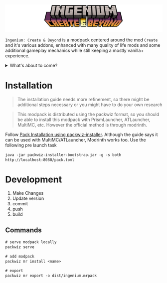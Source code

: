 ![Ingenium: Create & Beyond](docs/title.png)

`Ingenium: Create & Beyond` is a modpack centered around the mod `Create` and it's various addons, enhanced with many 
quality of life mods and some additional gameplay mechanics while still keeping a mostly vanilla+ experience.

<details> 
  <summary>What's about to come?</summary>
  <p>
    <ul>
        <li>Questbook</li>
    </ul>
    </p>
</details>

# Installation
> The installation guide needs more refinement, so there might be additional steps necessary or you might have to do your own research

> This modpack is distributed using the packwiz format, so you should be able to install this modpack with PrismLauncher, ATLauncher, MultiMC, etc.
> However the official method is through modrinth.

Follow [Pack Installation using packwiz-installer](https://packwiz.infra.link/tutorials/installing/packwiz-installer/).
Although the guide says it can be used with MultiMC/ATLauncher, Modrinth works too. Use the following pre launch task
```
java -jar packwiz-installer-bootstrap.jar -g -s both http://localhost:8080/pack.toml
```

# Development

1. Make Changes
2. Update version
3. commit
4. push
5. build

## Commands
```shell
# serve modpack locally
packwiz serve
```

```shell
# add modpack
packwiz mr install <name>
```

```shell
# export
packwiz mr export -o dist/ingenium.mrpack
```